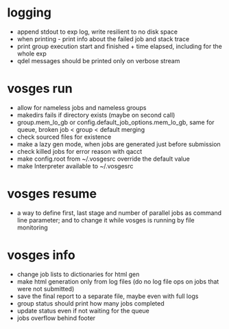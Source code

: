 # logging
- append stdout to exp log, write resilient to no disk space
- when printing - print info about the failed job and stack trace
- print group execution start and finished + time elapsed, including for the whole exp
- qdel messages should be printed only on verbose stream

# vosges run
- allow for nameless jobs and nameless groups
- makedirs fails if directory exists (maybe on second call)
- group.mem_lo_gb or config.default_job_options.mem_lo_gb, same for queue, broken job < group < default merging
- check sourced files for existence
- make a lazy gen mode, when jobs are generated just before submission
- check killed jobs for error reason with qacct
- make config.root from ~/.vosgesrc override the default value
- make Interpreter available to ~/.vosgesrc

# vosges resume
- a way to define first, last stage and number of parallel jobs as command line parameter; and to change it while vosges is running by file monitoring

# vosges info
- change job lists to dictionaries for html gen
- make html generation only from log files (do no log file ops on jobs that were not submitted)
- save the final report to a separate file, maybe even with full logs
- group status should print how many jobs completed
- update status even if not waiting for the queue
- jobs overflow behind footer
